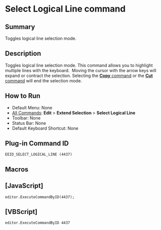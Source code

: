 # Select Logical Line command

## Summary

Toggles logical line selection mode.

## Description

Toggles logical line selection mode. This command allows you to highlight multiple
lines with the keyboard.  Moving the cursor with the arrow keys will
expand or contract the selection. Selecting the
[**Copy** command](edit_copy) or the
[**Cut** command](edit_cut) will end the selection
mode.

## How to Run

- Default Menu: None
- [All Commands](../tools/all_commands): **Edit** \> **Extend Selection**
\> **Select Logical Line**
- Toolbar: None
- Status Bar: None
- Default Keyboard Shortcut: None

## Plug-in Command ID

```
EEID_SELECT_LOGICAL_LINE (4437)```

## Macros

## \[JavaScript\]

```
editor.ExecuteCommandByID(4437);
```

## \[VBScript\]

```
editor.ExecuteCommandByID 4437
```

